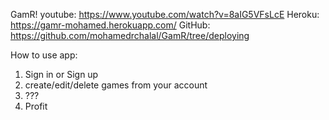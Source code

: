 GamR!
youtube: https://www.youtube.com/watch?v=8aIG5VFsLcE <bad sound quality>
Heroku: https://gamr-mohamed.herokuapp.com/
GitHub: https://github.com/mohamedrchalal/GamR/tree/deploying

How to use app:
1. Sign in or Sign up
2. create/edit/delete games from your account
3. ???
4. Profit
